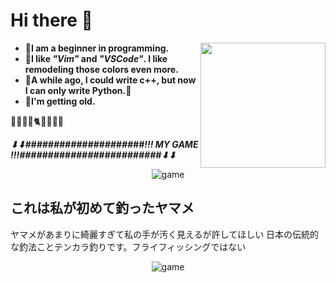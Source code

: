 # Hi there 👋
<img src="https://user-images.githubusercontent.com/79183057/125552471-282a0e96-f0f1-4637-adf8-8000d27c4716.png" align="right"
     width="200" height="200">

- **🌴I am a beginner in programming.**
- **🐇I like *"Vim"* and *"VSCode"*. I like remodeling those colors even more.**
- **👾A while ago, I could write c++, but now I can only write Python.👾**
- **🐸I'm getting old.**

🐶🦧🦮🐺🐈🐄🦙🐐🐑

***⬇⬇#####################!!!  MY GAME  !!!#########################⬇⬇***
<div align="center">
<img src="https://user-images.githubusercontent.com/79183057/125556094-91f6217a-ff90-4a96-bbf2-9d91e1a07d34.gif" alt="game" title="game">
</div>

## これは私が初めて釣ったヤマメ
ヤマメがあまりに綺麗すぎて私の手が汚く見えるが許してほしい
日本の伝統的な釣法ことテンカラ釣りです。フライフィッシングではない
<div align="center">
<img src="https://user-images.githubusercontent.com/79183057/126122940-e2de4131-d4b8-4762-a9ca-8fc02f074f87.jpg" alt="game" title="game">
</div>
